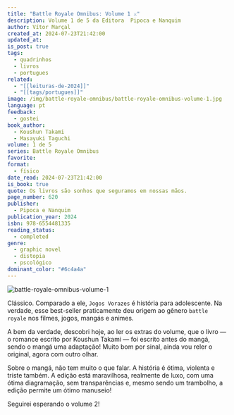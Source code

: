 ```yaml
---
title: "Battle Royale Omnibus: Volume 1 ⚔️"
description: Volume 1 de 5 da Editora ‎ Pipoca e Nanquim
author: Vítor Marçal
created_at: 2024-07-23T21:42:00
updated_at: 
is_post: true
tags:
  - quadrinhos
  - livros
  - portugues
related:
  - "[[leituras-de-2024]]"
  - "[[tags/portugues]]"
image: /img/battle-royale-omnibus/battle-royale-omnibus-volume-1.jpg
language: pt
feedback:
  - gostei
book_author:
  - Koushun Takami
  - Masayuki Taguchi
volume: 1 de 5
series: Battle Royale Omnibus
favorite: 
format:
  - físico
date_read: 2024-07-23T21:42:00
is_book: true
quote: Os livros são sonhos que seguramos em nossas mãos.
page_number: 620
publisher:
  - Pipoca e Nanquim
publication_year: 2024
isbn: 978-6554481335
reading_status:
  - completed
genre:
  - graphic novel
  - distopia
  - pscológico
dominant_color: "#6c4a4a"
---
```


![battle-royale-omnibus-volume-1](img/battle-royale-omnibus/battle-royale-omnibus-volume-1.jpg)

Clássico. Comparado a ele, `Jogos Vorazes` é história para adolescente. Na verdade, esse best-seller praticamente deu origem ao gênero `battle royale` nos filmes, jogos, mangás e animes.

A bem da verdade, descobri hoje, ao ler os extras do volume, que o livro — o romance escrito por Koushun Takami — foi escrito antes do mangá, sendo o mangá uma adaptação! Muito bom por sinal, ainda vou reler o original, agora com outro olhar.

Sobre o mangá, não tem muito o que falar. A história é ótima, violenta e triste também. A edição está maravilhosa, realmente de luxo, com uma ótima diagramação, sem transparências e, mesmo sendo um trambolho, a edição permite um ótimo manuseio!

Seguirei esperando o volume 2!